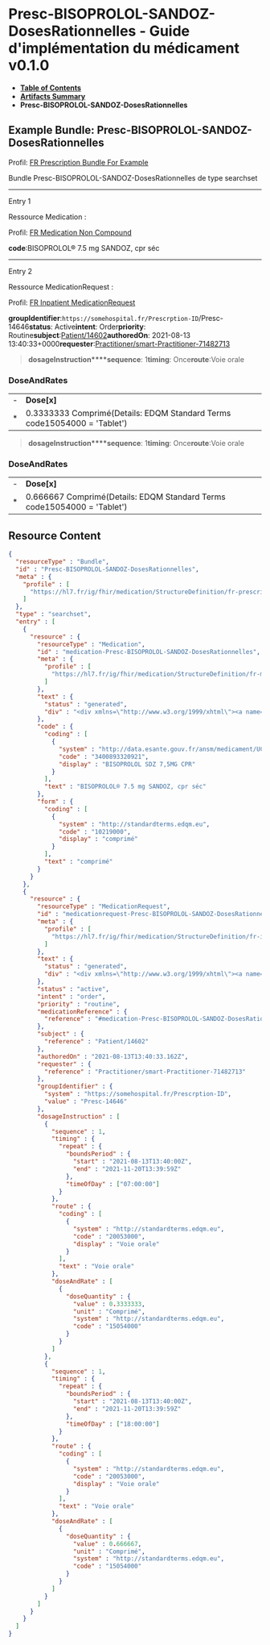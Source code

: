 # Presc-BISOPROLOL-SANDOZ-DosesRationnelles - Guide d'implémentation du médicament v0.1.0

* [**Table of Contents**](toc.md)
* [**Artifacts Summary**](artifacts.md)
* **Presc-BISOPROLOL-SANDOZ-DosesRationnelles**

## Example Bundle: Presc-BISOPROLOL-SANDOZ-DosesRationnelles

Profil: [FR Prescription Bundle For Example](StructureDefinition-fr-prescription-bundle-for-example.md)

Bundle Presc-BISOPROLOL-SANDOZ-DosesRationnelles de type searchset

-------

Entry 1

Ressource Medication :

> 

Profil: [FR Medication Non Compound](StructureDefinition-fr-medication-noncompound.md)

**code**:BISOPROLOL® 7.5 mg SANDOZ, cpr séc

-------

Entry 2

Ressource MedicationRequest :

> 

Profil: [FR Inpatient MedicationRequest](StructureDefinition-fr-inpatient-medicationrequest.md)

**groupIdentifier**:`https://somehospital.fr/Prescrption-ID`/Presc-14646**status**: Active**intent**: Order**priority**: Routine**subject**:[Patient/14602](Patient/14602)**authoredOn**: 2021-08-13 13:40:33+0000**requester**:[Practitioner/smart-Practitioner-71482713](Practitioner/smart-Practitioner-71482713)
> **dosageInstruction****sequence**: 1**timing**: Once**route**:Voie orale

### DoseAndRates

| | |
| :--- | :--- |
| - | **Dose[x]** |
| * | 0.3333333 Comprimé(Details: EDQM Standard Terms code15054000 = 'Tablet') |


> **dosageInstruction****sequence**: 1**timing**: Once**route**:Voie orale

### DoseAndRates

| | |
| :--- | :--- |
| - | **Dose[x]** |
| * | 0.666667 Comprimé(Details: EDQM Standard Terms code15054000 = 'Tablet') |





## Resource Content

```json
{
  "resourceType" : "Bundle",
  "id" : "Presc-BISOPROLOL-SANDOZ-DosesRationnelles",
  "meta" : {
    "profile" : [
      "https://hl7.fr/ig/fhir/medication/StructureDefinition/fr-prescription-bundle-for-example"
    ]
  },
  "type" : "searchset",
  "entry" : [
    {
      "resource" : {
        "resourceType" : "Medication",
        "id" : "medication-Presc-BISOPROLOL-SANDOZ-DosesRationnelles",
        "meta" : {
          "profile" : [
            "https://hl7.fr/ig/fhir/medication/StructureDefinition/fr-medication-noncompound"
          ]
        },
        "text" : {
          "status" : "generated",
          "div" : "<div xmlns=\"http://www.w3.org/1999/xhtml\"><a name=\"Medication_medication-Presc-BISOPROLOL-SANDOZ-DosesRationnelles\"> </a><p class=\"res-header-id\"><b>Narratif généré : Médication medication-Presc-BISOPROLOL-SANDOZ-DosesRationnelles</b></p><a name=\"medication-Presc-BISOPROLOL-SANDOZ-DosesRationnelles\"> </a><a name=\"hcmedication-Presc-BISOPROLOL-SANDOZ-DosesRationnelles\"> </a><div style=\"display: inline-block; background-color: #d9e0e7; padding: 6px; margin: 4px; border: 1px solid #8da1b4; border-radius: 5px; line-height: 60%\"><p style=\"margin-bottom: 0px\"/><p style=\"margin-bottom: 0px\">Profil: <a href=\"StructureDefinition-fr-medication-noncompound.html\">FR Medication Non Compound</a></p></div><p><b>code</b>: <span title=\"Codes:{http://data.esante.gouv.fr/ansm/medicament/UCD 3400893320921}\">BISOPROLOL® 7.5 mg SANDOZ, cpr séc</span></p><p><b>form</b>: <span title=\"Codes:{http://standardterms.edqm.eu 10219000}\">comprimé</span></p></div>"
        },
        "code" : {
          "coding" : [
            {
              "system" : "http://data.esante.gouv.fr/ansm/medicament/UCD",
              "code" : "3400893320921",
              "display" : "BISOPROLOL SDZ 7,5MG CPR"
            }
          ],
          "text" : "BISOPROLOL® 7.5 mg SANDOZ, cpr séc"
        },
        "form" : {
          "coding" : [
            {
              "system" : "http://standardterms.edqm.eu",
              "code" : "10219000",
              "display" : "comprimé"
            }
          ],
          "text" : "comprimé"
        }
      }
    },
    {
      "resource" : {
        "resourceType" : "MedicationRequest",
        "id" : "medicationrequest-Presc-BISOPROLOL-SANDOZ-DosesRationnelles",
        "meta" : {
          "profile" : [
            "https://hl7.fr/ig/fhir/medication/StructureDefinition/fr-inpatient-medicationrequest"
          ]
        },
        "text" : {
          "status" : "generated",
          "div" : "<div xmlns=\"http://www.w3.org/1999/xhtml\"><a name=\"MedicationRequest_medicationrequest-Presc-BISOPROLOL-SANDOZ-DosesRationnelles\"> </a><p class=\"res-header-id\"><b>Narratif généré : PrescriptionMédicamenteuseTODO medicationrequest-Presc-BISOPROLOL-SANDOZ-DosesRationnelles</b></p><a name=\"medicationrequest-Presc-BISOPROLOL-SANDOZ-DosesRationnelles\"> </a><a name=\"hcmedicationrequest-Presc-BISOPROLOL-SANDOZ-DosesRationnelles\"> </a><div style=\"display: inline-block; background-color: #d9e0e7; padding: 6px; margin: 4px; border: 1px solid #8da1b4; border-radius: 5px; line-height: 60%\"><p style=\"margin-bottom: 0px\"/><p style=\"margin-bottom: 0px\">Profil: <a href=\"StructureDefinition-fr-inpatient-medicationrequest.html\">FR Inpatient MedicationRequest</a></p></div><p><b>status</b>: Active</p><p><b>intent</b>: Order</p><p><b>priority</b>: Routine</p><p><b>medication</b>: <code>#medication-Presc-BISOPROLOL-SANDOZ-DosesRationnelles</code></p><p><b>subject</b>: <a href=\"Patient/14602\">Patient/14602</a></p><p><b>authoredOn</b>: 2021-08-13 13:40:33+0000</p><p><b>requester</b>: <a href=\"Practitioner/smart-Practitioner-71482713\">Practitioner/smart-Practitioner-71482713</a></p><p><b>groupIdentifier</b>: <code>https://somehospital.fr/Prescrption-ID</code>/Presc-14646</p><blockquote><p><b>dosageInstruction</b></p><p><b>sequence</b>: 1</p><p><b>timing</b>: Once</p><p><b>route</b>: <span title=\"Codes:{http://standardterms.edqm.eu 20053000}\">Voie orale</span></p><h3>DoseAndRates</h3><table class=\"grid\"><tr><td style=\"display: none\">-</td><td><b>Dose[x]</b></td></tr><tr><td style=\"display: none\">*</td><td>0.3333333 Comprimé<span style=\"background: LightGoldenRodYellow\"> (Details: EDQM Standard Terms  code15054000 = 'Tablet')</span></td></tr></table></blockquote><blockquote><p><b>dosageInstruction</b></p><p><b>sequence</b>: 1</p><p><b>timing</b>: Once</p><p><b>route</b>: <span title=\"Codes:{http://standardterms.edqm.eu 20053000}\">Voie orale</span></p><h3>DoseAndRates</h3><table class=\"grid\"><tr><td style=\"display: none\">-</td><td><b>Dose[x]</b></td></tr><tr><td style=\"display: none\">*</td><td>0.666667 Comprimé<span style=\"background: LightGoldenRodYellow\"> (Details: EDQM Standard Terms  code15054000 = 'Tablet')</span></td></tr></table></blockquote></div>"
        },
        "status" : "active",
        "intent" : "order",
        "priority" : "routine",
        "medicationReference" : {
          "reference" : "#medication-Presc-BISOPROLOL-SANDOZ-DosesRationnelles"
        },
        "subject" : {
          "reference" : "Patient/14602"
        },
        "authoredOn" : "2021-08-13T13:40:33.162Z",
        "requester" : {
          "reference" : "Practitioner/smart-Practitioner-71482713"
        },
        "groupIdentifier" : {
          "system" : "https://somehospital.fr/Prescrption-ID",
          "value" : "Presc-14646"
        },
        "dosageInstruction" : [
          {
            "sequence" : 1,
            "timing" : {
              "repeat" : {
                "boundsPeriod" : {
                  "start" : "2021-08-13T13:40:00Z",
                  "end" : "2021-11-20T13:39:59Z"
                },
                "timeOfDay" : ["07:00:00"]
              }
            },
            "route" : {
              "coding" : [
                {
                  "system" : "http://standardterms.edqm.eu",
                  "code" : "20053000",
                  "display" : "Voie orale"
                }
              ],
              "text" : "Voie orale"
            },
            "doseAndRate" : [
              {
                "doseQuantity" : {
                  "value" : 0.3333333,
                  "unit" : "Comprimé",
                  "system" : "http://standardterms.edqm.eu",
                  "code" : "15054000"
                }
              }
            ]
          },
          {
            "sequence" : 1,
            "timing" : {
              "repeat" : {
                "boundsPeriod" : {
                  "start" : "2021-08-13T13:40:00Z",
                  "end" : "2021-11-20T13:39:59Z"
                },
                "timeOfDay" : ["18:00:00"]
              }
            },
            "route" : {
              "coding" : [
                {
                  "system" : "http://standardterms.edqm.eu",
                  "code" : "20053000",
                  "display" : "Voie orale"
                }
              ],
              "text" : "Voie orale"
            },
            "doseAndRate" : [
              {
                "doseQuantity" : {
                  "value" : 0.666667,
                  "unit" : "Comprimé",
                  "system" : "http://standardterms.edqm.eu",
                  "code" : "15054000"
                }
              }
            ]
          }
        ]
      }
    }
  ]
}

```
